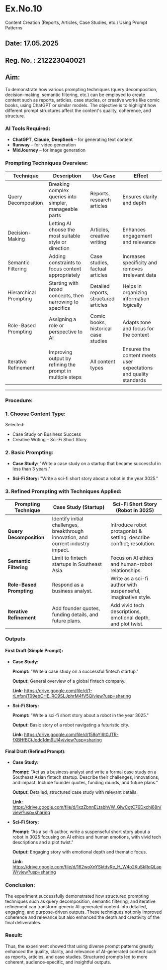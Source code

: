 # Ex.No.10
Content Creation (Reports, Articles, Case Studies, etc.) Using Prompt Patterns

## Date: 17.05.2025
## Reg. No. : 212223040021
## Aim:
To demonstrate how various prompting techniques (query decomposition, decision-making, semantic filtering, etc.) can be employed to create content such as reports, articles, case studies, or creative works like comic books, using ChatGPT or similar models. The objective is to highlight how different prompt structures affect the content's quality, coherence, and structure.

### **AI Tools Required:**

* **ChatGPT**, **Claude**, **DeepSeek** – for generating text content
* **Runway** – for video generation
* **MidJourney** – for image generation

### **Prompting Techniques Overview:**

| **Technique**          | **Description**                                           | **Use Case**                          | **Effect**                                                        |
| ---------------------- | --------------------------------------------------------- | ------------------------------------- | ----------------------------------------------------------------- |
| Query Decomposition    | Breaking complex queries into simpler, manageable parts   | Reports, research articles            | Ensures clarity and depth                                         |
| Decision-Making        | Letting AI choose the most suitable style or direction    | Articles, creative writing            | Enhances engagement and relevance                                 |
| Semantic Filtering     | Adding constraints to focus content appropriately         | Case studies, factual articles        | Increases specificity and removes irrelevant data                 |
| Hierarchical Prompting | Starting with broad concepts, then narrowing to specifics | Detailed reports, structured articles | Helps in organizing information logically                         |
| Role-Based Prompting   | Assigning a role or perspective to AI                     | Comic books, historical case studies  | Adapts tone and focus for the context                             |
| Iterative Refinement   | Improving output by refining the prompt in multiple steps | All content types                     | Ensures the content meets user expectations and quality standards |

---
### **Procedure:**

### 1. **Choose Content Type:**
   Selected:
   * Case Study on Business Success
   * Creative Writing – Sci-Fi Short Story

### 2. **Basic Prompting:**

* **Case Study:**
  "Write a case study on a startup that became successful in less than 3 years."

* **Sci-Fi Story:**
  "Write a sci-fi short story about a robot in the year 3025."

### 3. **Refined Prompting with Techniques Applied:**

| Prompting Technique      | Case Study (Startup)                                                               | Sci-Fi Short Story (Robot in 3025)                                    |
| ------------------------ | ---------------------------------------------------------------------------------- | --------------------------------------------------------------------- |
| **Query Decomposition**  | Identify initial challenges, breakthrough innovation, and current industry impact. | Introduce robot protagonist & setting; describe conflict; resolution. |
| **Semantic Filtering**   | Limit to fintech startups in Southeast Asia.                                       | Focus on AI ethics and human-robot relationships.                     |
| **Role-Based Prompting** | Respond as a business analyst.                                                     | Write as a sci-fi author with suspenseful, imaginative style.         |
| **Iterative Refinement** | Add founder quotes, funding details, and future plans.                             | Add vivid tech descriptions, emotional depth, and plot twist.         |


### **Outputs**

#### **First Draft (Simple Prompt):**

* **Case Study:**
  
  **Prompt:** "Write a case study on a successful fintech startup."
  
  **Output:** General overview of a global fintech company.
  
  **Link:** https://drive.google.com/file/d/1-rLnfxnjT09ebCHE_RC9SLJphrM4fV5Q/view?usp=sharing

* **Sci-Fi Story:**
  
  **Prompt:** "Write a sci-fi short story about a robot in the year 3025."
  
  **Output:** Basic story of a robot navigating a futuristic city.
  
  **Link:** https://drive.google.com/file/d/158oYl6t0JTR-fXBHfBCtJodc1dm9UI4v/view?usp=sharing

#### **Final Draft (Refined Prompt):**

* **Case Study:**
  
  **Prompt:** "Act as a business analyst and write a formal case study on a Southeast Asian fintech startup. Describe their challenges, innovations, and impact. Include founder quotes, funding rounds, and future plans."
  
  **Output:** Detailed, structured case study with relevant details.
  
  **Link:** https://drive.google.com/file/d/1xzZbnnELtabhVW_GlwCgtC76Dxchj68n/view?usp=sharing

* **Sci-Fi Story:**
  
  **Prompt:** "As a sci-fi author, write a suspenseful short story about a robot in 3025 focusing on AI ethics and human emotions, with vivid tech descriptions and a plot twist."
  
  **Output:** Engaging story with emotional depth and thematic focus.
  
  **Link:** https://drive.google.com/file/d/162woXnYSktdvRe_H_W4o2KuSkRqQLapW/view?usp=sharing

### **Conclusion:**

The experiment successfully demonstrated how structured prompting techniques such as query decomposition, semantic filtering, and iterative refinement can transform generic AI-generated content into detailed, engaging, and purpose-driven outputs. These techniques not only improved coherence and relevance but also enhanced the depth and creativity of the final deliverables.

### **Result:**

Thus, the experiment showed that using diverse prompt patterns greatly enhanced the quality, clarity, and relevance of AI-generated content such as reports, articles, and case studies. Structured prompts led to more coherent, audience-specific, and insightful outputs.



